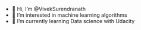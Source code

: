 - 👋 Hi, I’m @VivekSurendranath
- 👀 I’m interested in machine learning algorithms
- 🌱 I’m currently learning Data science with Udacity


<!---
VivekSurendranath/VivekSurendranath is a ✨ special ✨ repository because its `README.md` (this file) appears on your GitHub profile.
You can click the Preview link to take a look at your changes.
--->
